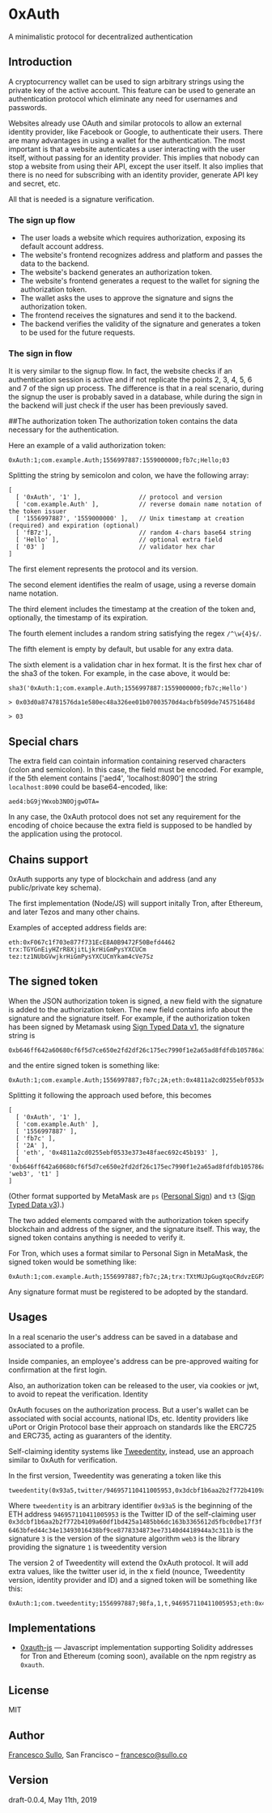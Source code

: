 # 0xAuth
A minimalistic protocol for decentralized authentication

## Introduction

A cryptocurrency wallet can be used to sign arbitrary strings using the private key of the active account. This feature can be used to generate an authentication protocol which eliminate any need for usernames and passwords.

Websites already use OAuth and similar protocols to allow an external identity provider, like Facebook or Google, to authenticate their users. There are many advantages in using a wallet for the authentication. The most important is that a website autenticates a user interacting with the user itself, without passing for an identity provider. This implies that nobody can stop a website from using their API, except the user itself. It also implies that there is no need for subscribing with an identity provider, generate API key and secret, etc.

All that is needed is a signature verification.

### The sign up flow
* The user loads a website which requires authorization, exposing its default account address.
* The website's frontend recognizes address and platform and passes the data to the backend.
* The website's backend generates an authorization token.
* The website's frontend generates a request to the wallet for signing the authorization token.
* The wallet asks the uses to approve the signature and signs the authorization token.
* The frontend receives the signatures and send it to the backend.
* The backend verifies the validity of the signature and generates a token to be used for the future requests.

### The sign in flow

It is very similar to the signup flow. In fact, the website checks if an authentication session is active and if not replicate the points 2, 3, 4, 5, 6 and 7 of the sign up process. The difference is that in a real scenario, during the signup the user is probably saved in a database, while during the sign in the backend will just check if the user has been previously saved.

##The authorization token
The authorization token contains the data necessary for the authentication.

Here an example of a valid authorization token:
```
0xAuth:1;com.example.Auth;1556997887:1559000000;fb7c;Hello;03
```

Splitting the string by semicolon and colon, we have the following array:
```
[
  [ '0xAuth', '1' ],                // protocol and version
  [ 'com.example.Auth' ],           // reverse domain name notation of the token issuer
  [ '1556997887', '1559000000' ],   // Unix timestamp at creation (required) and expiration (optional)
  [ 'fB7z'],                        // random 4-chars base64 string
  [ 'Hello' ],                      // optional extra field
  [ '03' ]                          // validator hex char
]
```
The first element represents the protocol and its version.

The second element identifies the realm of usage, using a reverse domain name notation.

The third element includes the timestamp at the creation of the token and, optionally, the timestamp of its expiration.

The fourth element includes a random string satisfying the regex `/^\w{4}$/`.

The fifth element is empty by default, but usable for any extra data.

The sixth element is a validation char in hex format. It is the first hex char of the sha3 of the token.
For example, in the case above, it would be:

```
sha3('0xAuth:1;com.example.Auth;1556997887:1559000000;fb7c;Hello')

> 0x03d0a874781576da1e580ec48a326ee01b07003570d4acbfb509de745751648d

> 03
```

## Special chars

The extra field can cointain information containing reserved characters (colon and semicolon). In this case, the field must be encoded. For example, if the 5th element contains ['aed4', 'localhost:8090'] the string `localhost:8090` could be base64-encoded, like:
```
aed4:bG9jYWxob3N0OjgwOTA=
```
In any case, the 0xAuth protocol does not set any requirement for the encoding of choice because the extra field is supposed to be handled by the application using the protocol.

## Chains support

0xAuth supports any type of blockchain and address (and any public/private key schema).

The first implementation (Node/JS) will support initally Tron, after Ethereum, and later Tezos and many other chains.

Examples of accepted address fields are:
```
eth:0xF067c1f703e877f731EcE8A0B9472F50Befd4462
trx:TGYGnEiyHZrR8XjitLjkrHiGmPysYXCUCm
tez:tz1NUbGVwjkrHiGmPysYXCUCmYkam4cVe7Sz
```

## The signed token
When the JSON authorization token is signed, a new field with the signature is added to the authorization token. The new field contains info about the signature and the signature itself. For example, if the authorization token has been signed by Metamask using [Sign Typed Data v1](https://metamask.github.io/metamask-docs/API_Reference/Signing_Data/Sign_Typed_Data_v1), the signature string is
```
0xb646ff642a60680cf6f5d7ce650e2fd2df26c175ec7990f1e2a65ad8fdfdb105786a36763fb6bf9f30bdd5175c748723330e5fe0e843bbbb034948b2cf23f2e21c,web3,t1
```
and the entire signed token is something like:
```
0xAuth:1;com.example.Auth;1556997887;fb7c;2A;eth:0x4811a2cd0255ebf0533e373e48faec692c45b193;0xb646ff642a60680cf6f5d7ce650e2fd2df26c175ec7990f1e2a65ad8fdfdb105786a36763fb6bf9f30bdd5175c748723330e5fe0e843bbbb034948b2cf23f2e21c,web3,t1
```
Splitting it following the approach used before, this becomes
```
[
  [ '0xAuth', '1' ],
  [ 'com.example.Auth' ],
  [ '1556997887' ],
  [ 'fb7c' ],
  [ '2A' ],
  [ 'eth', '0x4811a2cd0255ebf0533e373e48faec692c45b193' ],
  [ '0xb646ff642a60680cf6f5d7ce650e2fd2df26c175ec7990f1e2a65ad8fdfdb105786a36763fb6bf9f30bdd5175c748723330e5fe0e843bbbb034948b2cf23f2e21c', 'web3', 't1' ]
]
```

(Other format supported by MetaMask are `ps` ([Personal Sign](https://metamask.github.io/metamask-docs/API_Reference/Signing_Data/Personal_Sign)) and `t3` ([Sign Typed Data v3](https://metamask.github.io/metamask-docs/API_Reference/Signing_Data/Sign_Typed_Data_v3)).)

The two added elements compared with the authorization token specify blockchain and address of the signer, and the signature itself.
This way, the signed token contains anything is needed to verify it.

For Tron, which uses a format similar to Personal Sign in MetaMask, the signed token would be something like:
```
0xAuth:1;com.example.Auth;1556997887;fb7c;2A;trx:TXtMUJpGugXqoCRdvzEGPXqRZU7vbf2SnF;0x95d1bc003c5648cf410b2067294a5ede28bcd76ff56b8c4db83377307599c8e15b52c62b211be715be9601cf195c42463aaf80196598f972ccb5e04457ea171f1b:tronweb:ps
```

Any signature format must be registered to be adopted by the standard.

## Usages

In a real scenario the user's address can be saved in a database and associated to a profile.

Inside companies, an employee's address can be pre-approved waiting for confirmation at the first login.

Also, an authorization token can be released to the user, via cookies or jwt, to avoid to repeat the verification.
Identity

0xAuth focuses on the authorization process. But a user's wallet can be associated with social accounts, national IDs, etc.
Identity providers like uPort or Origin Protocol base their approach on standards like the ERC725 and ERC735, acting as guaranters of the identity.

Self-claiming identity systems like [Tweedentity](https://tweedentity.com), instead, use an approach similar to 0xAuth for verification.

In the first version, Tweedentity was generating a token like this
```
tweedentity(0x93a5,twitter/946957110411005953,0x3dcbf1b6aa2b2f772b4109a60df1bd425a1485bb6dc163b3365612d5fbc0dbe17f3f6463bfed44c34e13493016438bf9ce8778334873ee73140d4418944a3c311b,3,web3;1)
```
Where
`tweedentity` is an arbitrary identifier
`0x93a5` is the beginning of the ETH address
`946957110411005953` is the Twitter ID of the self-claiming user
`0x3dcbf1b6aa2b2f772b4109a60df1bd425a1485bb6dc163b3365612d5fbc0dbe17f3f6463bfed44c34e13493016438bf9ce8778334873ee73140d4418944a3c311b` is the signature
`3` is the version of the signature algorithm
`web3` is the library providing the signature
`1` is tweedentity version

The version 2 of Tweedentity will extend the 0xAuth protocol. It will add extra values, like the twitter user id, in the x field (nounce, Tweedentity version, identity provider and ID) and a signed token will be something like this:
```
0xAuth:1;com.tweedentity;1556997887;98fa,1,t,946957110411005953;eth:0x4811a2cd0255ebf0533e373e48faec692c45b193;0xa1c056f46db4a4c6d69166a5f0e534f4e10f3b7e8e7c45f9d9b1b9c8dbbc326456ee488bc69dc2b232be0d88004e6a0ad40344560b6fc0a35ca48c08eb2bc32b1b,web3,3
```
## Implementations

* [0xauth-js](https://github.com/0xauth/0xauth-js) — Javascript implementation supporting Solidity addresses for Tron and Ethereum (coming soon), available on the npm registry as `0xauth`.

## License
MIT

## Author
[Francesco Sullo](https://francesco.sullo.co), San Francisco – <francesco@sullo.co>

## Version
draft-0.0.4, May 11th, 2019
